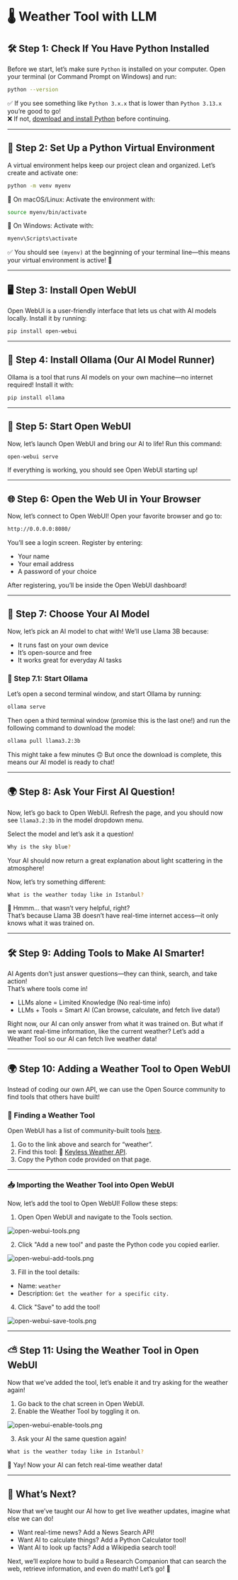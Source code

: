 # 🌡️ Weather Tool with LLM

## 🛠 Step 1: Check If You Have Python Installed  
Before we start, let’s make sure `Python` is installed on your computer. Open your terminal (or Command Prompt on Windows) and run:  

```bash
python --version
```

✅ If you see something like `Python 3.x.x` that is lower than `Python 3.13.x` you’re good to go!  
❌ If not, [download and install Python](https://www.python.org/downloads/) before continuing.  

---

## 🐍 Step 2: Set Up a Python Virtual Environment  
A virtual environment helps keep our project clean and organized. Let’s create and activate one:  

```bash
python -m venv myenv
```

🔹 On macOS/Linux: Activate the environment with:  
```bash
source myenv/bin/activate
```

🔹 On Windows: Activate with:  
```bash
myenv\Scripts\activate
```

✅ You should see `(myenv)` at the beginning of your terminal line—this means your virtual environment is active! 🎉  

---

## 🖥️ Step 3: Install Open WebUI  
Open WebUI is a user-friendly interface that lets us chat with AI models locally. Install it by running:  

```bash
pip install open-webui
```

---

## 🦙 Step 4: Install Ollama (Our AI Model Runner)  
Ollama is a tool that runs AI models on your own machine—no internet required! Install it with:  

```bash
pip install ollama
```

---

## 🚀 Step 5: Start Open WebUI  
Now, let’s launch Open WebUI and bring our AI to life! Run this command:  

```bash
open-webui serve
```

If everything is working, you should see Open WebUI starting up!  

---

## 🌐 Step 6: Open the Web UI in Your Browser  
Now, let’s connect to Open WebUI! Open your favorite browser and go to:  

```bash
http://0.0.0.0:8080/
```

You’ll see a login screen. Register by entering:  
- Your name  
- Your email address  
- A password of your choice  

After registering, you’ll be inside the Open WebUI dashboard!

---

## 🧠 Step 7: Choose Your AI Model  
Now, let’s pick an AI model to chat with! We’ll use Llama 3B because:  
- It runs fast on your own device  
- It’s open-source and free  
- It works great for everyday AI tasks  

### 🔹 Step 7.1: Start Ollama  
Let’s open a second terminal window, and start Ollama by running:  

```bash
ollama serve
```

Then open a third terminal window (promise this is the last one!) and run the following command to download the model:  

```bash
ollama pull llama3.2:3b
```

This might take a few minutes 🙃 But once the download is complete, this means our AI model is ready to chat!

---

## 🌍 Step 8: Ask Your First AI Question!  
Now, let’s go back to Open WebUI. Refresh the page, and you should now see `llama3.2:3b` in the model dropdown menu.  

Select the model and let’s ask it a question!  

```bash
Why is the sky blue?
```

Your AI should now return a great explanation about light scattering in the atmosphere!  

Now, let’s try something different:  

```bash
What is the weather today like in Istanbul?
```

🤔 Hmmm… that wasn’t very helpful, right?  
That’s because Llama 3B doesn’t have real-time internet access—it only knows what it was trained on.  

---

## 🛠 Step 9: Adding Tools to Make AI Smarter!  

AI Agents don’t just answer questions—they can think, search, and take action!  
That’s where tools come in!

- LLMs alone = Limited Knowledge (No real-time info)  
- LLMs + Tools = Smart AI (Can browse, calculate, and fetch live data!)  

Right now, our AI can only answer from what it was trained on. But what if we want real-time information, like the current weather? Let’s add a Weather Tool so our AI can fetch live weather data!

---

## 🌍 Step 10: Adding a Weather Tool to Open WebUI  

Instead of coding our own API, we can use the Open Source community to find tools that others have built!

### 🔎 Finding a Weather Tool  
Open WebUI has a list of community-built tools [here](https://openwebui.com/tools).  

1. Go to the link above and search for “weather”.  
2. Find this tool: 🔗 [Keyless Weather API](https://openwebui.com/t/spyci/keyless_weather).  
3. Copy the Python code provided on that page.  

---

### 📥 Importing the Weather Tool into Open WebUI  

Now, let’s add the tool to Open WebUI! Follow these steps:  

1. Open Open WebUI and navigate to the Tools section.  

![open-webui-tools.png](./images/open-webui-tools.png)  

2. Click "Add a new tool" and paste the Python code you copied earlier.  

![open-webui-add-tools.png](./images/open-webui-add-tools.png)  

3. Fill in the tool details:  
- Name: `weather`  
- Description: `Get the weather for a specific city.`  

4. Click "Save" to add the tool!  

![open-webui-save-tools.png](./images/open-webui-save-tools.png)  

---

## ⛅ Step 11: Using the Weather Tool in Open WebUI  

Now that we’ve added the tool, let’s enable it and try asking for the weather again!  

1. Go back to the chat screen in Open WebUI.  
2. Enable the Weather Tool by toggling it on.  

![open-webui-enable-tools.png](./images/open-webui-enable-tools.png)  

3. Ask your AI the same question again!  

```bash
What is the weather today like in Istanbul?
```

🎉 Yay! Now your AI can fetch real-time weather data!  

---

## 🚀 What’s Next?  

Now that we’ve taught our AI how to get live weather updates, imagine what else we can do!  

- Want real-time news? Add a News Search API!
- Want AI to calculate things? Add a Python Calculator tool!
- Want AI to look up facts? Add a Wikipedia search tool!

Next, we’ll explore how to build a Research Companion that can search the web, retrieve information, and even do math! Let’s go! 🚀  
